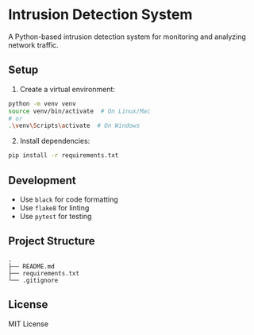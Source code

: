 # Intrusion Detection System

A Python-based intrusion detection system for monitoring and analyzing network traffic.

## Setup

1. Create a virtual environment:
```bash
python -m venv venv
source venv/bin/activate  # On Linux/Mac
# or
.\venv\Scripts\activate  # On Windows
```

2. Install dependencies:
```bash
pip install -r requirements.txt
```

## Development

- Use `black` for code formatting
- Use `flake8` for linting
- Use `pytest` for testing

## Project Structure

```
.
├── README.md
├── requirements.txt
└── .gitignore
```

## License

MIT License